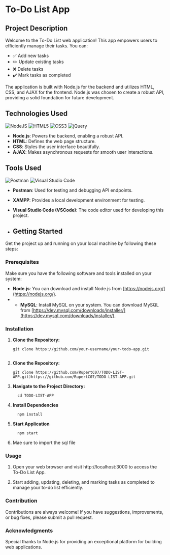 

# To-Do List App

## Project Description

Welcome to the To-Do List web application! This app empowers users to efficiently manage their tasks. You can:

- ✅ Add new tasks
- ✏️ Update existing tasks
- ❌ Delete tasks
- ✔️ Mark tasks as completed

The application is built with Node.js for the backend and utilizes HTML, CSS, and AJAX for the frontend. Node.js was chosen to create a robust API, providing a solid foundation for future development.

## Technologies Used


 ![NodeJS](https://img.shields.io/badge/node.js-6DA55F?style=for-the-badge&logo=node.js&logoColor=white)  ![HTML5](https://img.shields.io/badge/html5-%23E34F26.svg?style=for-the-badge&logo=html5&logoColor=white)  ![CSS3](https://img.shields.io/badge/css3-%231572B6.svg?style=for-the-badge&logo=css3&logoColor=white) ![jQuery](https://img.shields.io/badge/jquery-%230769AD.svg?style=for-the-badge&logo=jquery&logoColor=white)



- **Node.js**: Powers the backend, enabling a robust API.  
- **HTML**: Defines the web page structure. 
- **CSS**: Styles the user interface beautifully. 
- **AJAX**: Makes asynchronous requests for smooth user interactions.  

## Tools Used

![Postman](https://img.shields.io/badge/Postman-FF6C37?style=for-the-badge&logo=postman&logoColor=white)  ![Visual Studio Code](https://img.shields.io/badge/Visual%20Studio%20Code-0078d7.svg?style=for-the-badge&logo=visual-studio-code&logoColor=white)

- **Postman**: Used for testing and debugging API endpoints.
- **XAMPP**: Provides a local development environment for testing.
- **Visual Studio Code (VSCode)**: The code editor used for developing this project.

- ## Getting Started

Get the project up and running on your local machine by following these steps:

### Prerequisites

Make sure you have the following software and tools installed on your system:

- **Node.js**: You can download and install Node.js from [https://nodejs.org/](https://nodejs.org/).
- - **MySQL**: Install MySQL on your system. You can download MySQL from [https://dev.mysql.com/downloads/installer/](https://dev.mysql.com/downloads/installer/).

### Installation

1. **Clone the Repository:**

   ```shell
   git clone https://github.com/your-username/your-todo-app.git
   

 2. **Clone the Repository:**

     ```shell
     git clone https://github.com/RupertC07/TODO-LIST-APP.git)https://github.com/RupertC07/TODO-LIST-APP.git
     
3. **Navigate to the Project Directory:**
     ```shell
       cd TODO-LIST-APP
4. **Install Dependencies**
     ```shell
       npm install

5. **Start Application**
     ```shell
       npm start

6. Mae sure to import the sql file

### Usage

1. Open your web browser and visit http://localhost:3000 to access the To-Do List App.

2. Start adding, updating, deleting, and marking tasks as completed to manage your to-do list efficiently.

### Contribution

Contributions are always welcome! If you have suggestions, improvements, or bug fixes, please submit a pull request.


### Acknowledgments
Special thanks to Node.js for providing an exceptional platform for building web applications.
   





   


